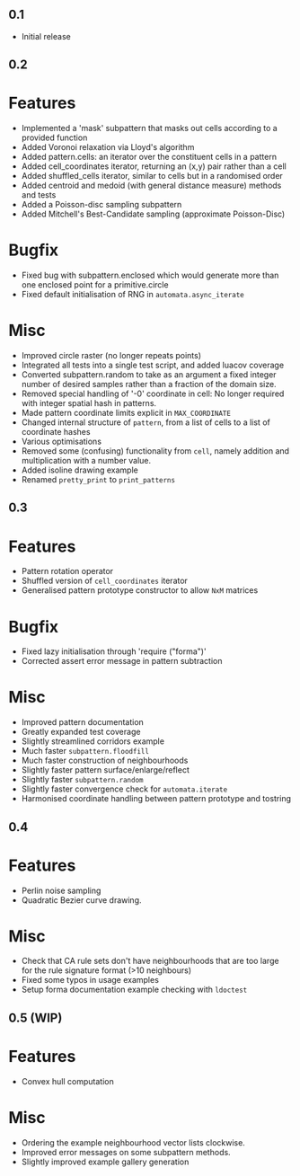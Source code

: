 0.1
---
- Initial release

0.2
---

# Features
- Implemented a 'mask' subpattern that masks out cells according to a provided
  function
- Added Voronoi relaxation via Lloyd's algorithm
- Added pattern.cells: an iterator over the constituent cells in a pattern
- Added cell_coordinates iterator, returning an (x,y) pair rather than a cell
- Added shuffled_cells iterator, similar to cells but in a randomised order
- Added centroid and medoid (with general distance measure) methods and tests
- Added a Poisson-disc sampling subpattern
- Added Mitchell's Best-Candidate sampling (approximate Poisson-Disc)

# Bugfix
- Fixed bug with subpattern.enclosed which would generate more than one enclosed
  point for a primitive.circle
- Fixed default initialisation of RNG in `automata.async_iterate`

# Misc
- Improved circle raster (no longer repeats points)
- Integrated all tests into a single test script, and added luacov coverage
- Converted subpattern.random to take as an argument a fixed integer number of
  desired samples rather than a fraction of the domain size.
- Removed special handling of '-0' coordinate in cell: No longer required with
  integer spatial hash in patterns.
- Made pattern coordinate limits explicit in `MAX_COORDINATE`
- Changed internal structure of `pattern`, from a list of cells to a list of
  coordinate hashes
- Various optimisations
- Removed some (confusing) functionality from `cell`, namely addition and
  multiplication with a number value.
- Added isoline drawing example
- Renamed `pretty_print` to `print_patterns`

0.3
---

# Features
- Pattern rotation operator
- Shuffled version of `cell_coordinates` iterator
- Generalised pattern prototype constructor to allow `NxM` matrices 

# Bugfix
- Fixed lazy initialisation through 'require ("forma")'
- Corrected assert error message in pattern subtraction

# Misc
- Improved pattern documentation
- Greatly expanded test coverage
- Slightly streamlined corridors example
- Much faster `subpattern.floodfill`
- Much faster construction of neighbourhoods
- Slightly faster pattern surface/enlarge/reflect
- Slightly faster `subpattern.random`
- Slightly faster convergence check for `automata.iterate`
- Harmonised coordinate handling between pattern prototype and tostring
  

0.4
---------

# Features
- Perlin noise sampling
- Quadratic Bezier curve drawing.

# Misc
 - Check that CA rule sets don't have neighbourhoods that are too large for 
   the rule signature format (>10 neighbours)
 - Fixed some typos in usage examples
 - Setup forma documentation example checking with `ldoctest`

0.5 (WIP)
---------

# Features
- Convex hull computation

# Misc
 - Ordering the example neighbourhood vector lists clockwise.
 - Improved error messages on some subpattern methods.
 - Slightly improved example gallery generation
